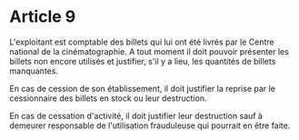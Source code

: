 # Article 9

L'exploitant est comptable des billets qui lui ont été livrés par le Centre national de la cinématographie. A tout moment il doit pouvoir présenter les billets non encore utilisés et justifier, s'il y a lieu, les quantités de billets manquantes.

En cas de cession de son établissement, il doit justifier la reprise par le cessionnaire des billets en stock ou leur destruction.

En cas de cessation d'activité, il doit justifier leur destruction sauf à demeurer responsable de l'utilisation frauduleuse qui pourrait en être faite.
